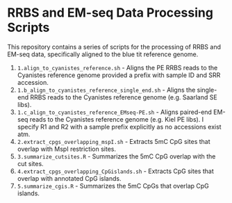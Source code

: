 # RRBS and EM-seq Data Processing Scripts

This repository contains a series of scripts for the processing of RRBS and EM-seq data, specifically aligned to the blue tit reference genome.

1. `1.align_to_cyanistes_reference.sh` - Aligns the PE RRBS reads to the Cyanistes reference genome provided a prefix with sample ID and SRR accession.
2. `1.b_align_to_cyanistes_reference_single_end.sh` - Aligns the single-end RRBS reads to the Cyanistes reference genome (e.g. Saarland SE libs).
3. `1.c_align_to_cyanistes_reference_EMseq-PE.sh` - Aligns paired-end EM-seq reads to the Cyanistes reference genome (e.g. Kiel PE libs). I specify R1 and R2 with a sample prefix explicitly as no accessions exist atm.
4. `2.extract_cpgs_overlapping_mspI.sh` - Extracts 5mC CpG sites that overlap with MspI restriction sites.
5. `3.summarize_cutsites.R` - Summarizes the 5mC CpG overlap with the cut sites.
6. `4.extract_cpgs_overlapping_CpGislands.sh` - Extracts CpG sites that overlap with annotated CpG islands.
7. `5.summarize_cgis.R` - Summarizes the 5mC CpGs that overlap CpG islands.



